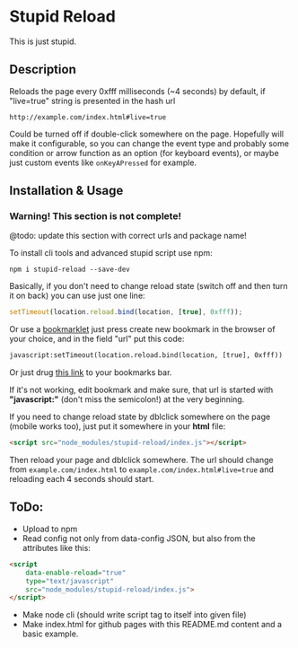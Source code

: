 # Stupid Reload
This is just stupid.

## Description
Reloads the page every 0xfff milliseconds (~4 seconds) by default, 
if "live=true" string is presented in the hash url 
`````
http://example.com/index.html#live=true
`````
Could be turned off
if double-click somewhere on the page.
Hopefully will make it configurable, so you can change the event type
and probably some condition or arrow function as an option (for keyboard events),
or maybe just custom events like ```onKeyAPressed``` for example.


## Installation & Usage
### Warning! This section is not complete!
@todo: update this section with correct urls and package name!

To install cli tools and advanced stupid script use npm:
````
npm i stupid-reload --save-dev
````

Basically, if you don't need to change reload state 
(switch off and then turn it on back) you can use just one line:
````javascript
setTimeout(location.reload.bind(location, [true], 0xfff));
````
Or use a [bookmarklet](https://en.wikipedia.org/wiki/Bookmarklet#Usage)
just press create new bookmark in the browser of your choice, and in the 
field "url" put this code:
````html
javascript:setTimeout(location.reload.bind(location, [true], 0xfff))
````
Or just drug [this link](javascript:setTimeout(p=>location.reload\(true\),0xfff))
to your bookmarks bar.

If it's not working, edit bookmark and make sure,
that url is started with __"javascript:"__ (don't miss the semicolon!)
at the very beginning.

If you need to change reload state by dblclick somewhere on the page 
(mobile works too), just put it somewhere in your __html__ file:
````html
<script src="node_modules/stupid-reload/index.js"></script>    
````
Then reload your page and dblclick somewhere. The url should change
from ```example.com/index.html``` to ```example.com/index.html#live=true```
and reloading each 4 seconds should start.

## ToDo:
* Upload to npm
* Read config not only from data-config JSON,
but also from the attributes like this:
````html
<script 
    data-enable-reload="true"
    type="text/javascript" 
    src="node_modules/stupid-reload/index.js">
</script>    
````
* Make node cli (should write script tag to itself into given file)
* Make index.html for github pages with this README.md content and 
a basic example.